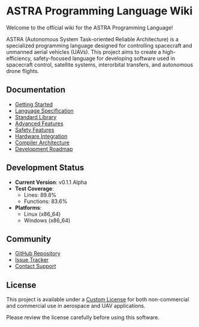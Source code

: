 # ASTRA Programming Language Wiki

Welcome to the official wiki for the ASTRA Programming Language!

ASTRA (Autonomous System Task-oriented Reliable Architecture) is a specialized programming language designed for controlling spacecraft and unmanned aerial vehicles (UAVs). This project aims to create a high-efficiency, safety-focused language for developing software used in spacecraft control, satellite systems, interorbital transfers, and autonomous drone flights.

## Documentation

* [Getting Started](Getting-Started)
* [Language Specification](Language-Specification)
* [Standard Library](Standard-Library)
* [Advanced Features](Advanced-Features)
* [Safety Features](Safety-Features)
* [Hardware Integration](Hardware-Integration)
* [Compiler Architecture](Compiler-Architecture)
* [Development Roadmap](Development-Roadmap)

## Development Status

* **Current Version**: v0.1.1 Alpha
* **Test Coverage**: 
  * Lines: 89.8%
  * Functions: 83.6%
* **Platforms**:
  * Linux (x86_64)
  * Windows (x86_64)

## Community

* [GitHub Repository](https://github.com/infernasel/astra-language)
* [Issue Tracker](https://github.com/infernasel/astra-language/issues)
* [Contact Support](mailto:support@arlist-interactive.ru)

## License

This project is available under a [Custom License](https://github.com/infernasel/astra-language/blob/main/CUSTOM_LICENSE.md) for both non-commercial and commercial use in aerospace and UAV applications.

Please review the license carefully before using this software.